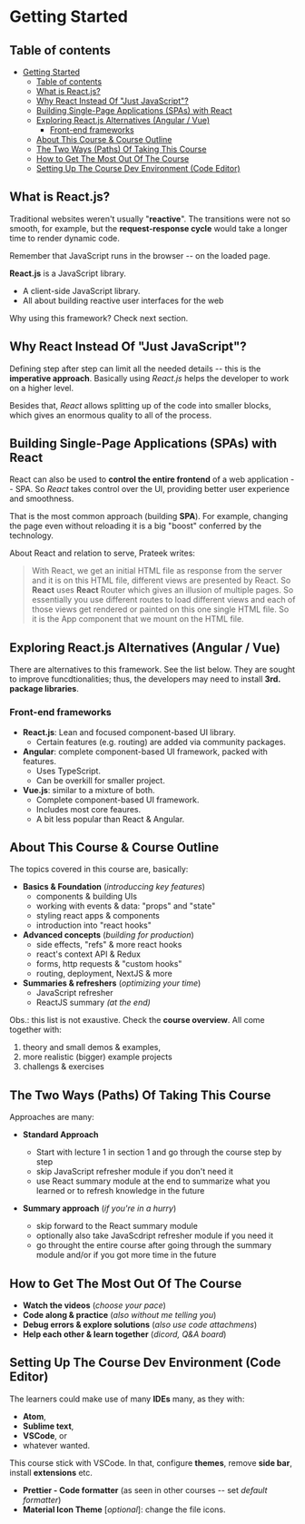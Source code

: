 # Getting Started

## Table of contents

- [Getting Started](#getting-started)
  - [Table of contents](#table-of-contents)
  - [What is React.js?](#what-is-reactjs)
  - [Why React Instead Of "Just JavaScript"?](#why-react-instead-of-just-javascript)
  - [Building Single-Page Applications (SPAs) with React](#building-single-page-applications-spas-with-react)
  - [Exploring React.js Alternatives (Angular / Vue)](#exploring-reactjs-alternatives-angular--vue)
    - [Front-end frameworks](#front-end-frameworks)
  - [About This Course & Course Outline](#about-this-course--course-outline)
  - [The Two Ways (Paths) Of Taking This Course](#the-two-ways-paths-of-taking-this-course)
  - [How to Get The Most Out Of The Course](#how-to-get-the-most-out-of-the-course)
  - [Setting Up The Course Dev Environment (Code Editor)](#setting-up-the-course-dev-environment-code-editor)

<!-- 2. What is React.js? -->

## What is React.js?

Traditional websites weren't usually "**reactive**". The transitions were not so smooth, for example, but the **request-response cycle** would take a longer time to render dynamic code.

Remember that JavaScript runs in the browser -- on the loaded page.

**React.js** is a JavaScript library.

- A client-side JavaScript library.
- All about building reactive user interfaces for the web

Why using this framework? Check next section.

<!-- 3. Why React Instead Of "Just JavaScript"? -->

## Why React Instead Of "Just JavaScript"?

Defining step after step can limit all the needed details -- this is the **imperative approach**. Basically using _React.js_ helps the developer to work on a higher level.

Besides that, _React_ allows splitting up of the code into smaller blocks, which gives an enormous quality to all of the process.

<!-- 4. Building Single-Page Applications (SPAs) with React -->

## Building Single-Page Applications (SPAs) with React

React can also be used to **control the entire frontend** of a web application -- SPA. So _React_ takes control over the UI, providing better user experience and smoothness.

That is the most common approach (building **SPA**). For example, changing the page even without reloading it is a big "boost" conferred by the technology.

About React and relation to serve, Prateek writes:

> With React, we get an initial HTML file as response from the server and it is on this HTML file, different views are presented by React. So **React** uses **React** Router which gives an illusion of multiple pages. So essentially you use different routes to load different views and each of those views get rendered or painted on this one single HTML file. So it is the App component that we mount on the HTML file.

<!-- 5. Exploring React.js Alternatives (Angular / Vue) -->

## Exploring React.js Alternatives (Angular / Vue)

There are alternatives to this framework. See the list below. They are sought to improve funcdtionalities; thus, the developers may need to install **3rd. package libraries**.

### Front-end frameworks

- **React.js**: Lean and focused component-based UI library.
  - Certain features (e.g. routing) are added via community packages.
- **Angular**: complete component-based UI framework, packed with features.
  - Uses TypeScript.
  - Can be overkill for smaller project.
- **Vue.js**: similar to a mixture of both.
  - Complete component-based UI framework.
  - Includes most core feaures.
  - A bit less popular than React & Angular.

<!-- 7. About This Course & Course Outline -->

## About This Course & Course Outline

The topics covered in this course are, basically:

- **Basics & Foundation** (_introduccing key features_)
  - components & building UIs
  - working with events & data: "props" and "state"
  - styling react apps & components
  - introduction into "react hooks"
- **Advanced concepts** (_building for production_)
  - side effects, "refs" & more react hooks
  - react's context API & Redux
  - forms, http requests & "custom hooks"
  - routing, deployment, NextJS & more
- **Summaries & refreshers** (_optimizing your time_)
  - JavaScript refresher
  - ReactJS summary _(at the end)_

Obs.: this list is not exaustive. Check the **course overview**. All come together with:

1. theory and small demos & examples,
2. more realistic (bigger) example projects
3. challengs & exercises

<!-- 8. The Two Ways (Paths) Of Taking This Course -->

## The Two Ways (Paths) Of Taking This Course

Approaches are many:

- **Standard Approach**

  - Start with lecture 1 in section 1 and go through the course step by step
  - skip JavaScript refresher module if you don't need it
  - use React summary module at the end to summarize what you learned or to refresh knowledge in the future

- **Summary approach** (_if you're in a hurry_)
  - skip forward to the React summary module
  - optionally also take JavaScdript refresher module if you need it
  - go throught the entire course after going through the summary module and/or if you got more time in the future

<!-- 9. Getting The Most Out Of This Course -->

## How to Get The Most Out Of The Course

- **Watch the videos** (_choose your pace_)
- **Code along & practice** (_also without me telling you_)
- **Debug errors & explore solutions** (_also use code attachmens_)
- **Help each other & learn together** (_dicord, Q&A board_)

<!-- 10. Setting Up The Course Dev Environment (Code Editor) -->

## Setting Up The Course Dev Environment (Code Editor)

The learners could make use of many **IDEs** many, as they with:
  - **Atom**,
  - **Sublime text**,
  - **VSCode**, or
  - whatever wanted.

This course stick with VSCode. In that, configure **themes**, remove **side bar**, install **extensions** etc.
  - **Prettier - Code formatter** (as seen in other courses -- set _default formatter_)
  - **Material Icon Theme** \[_optional_\]: change the file icons.
